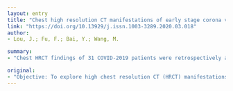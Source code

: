 ```yaml
---
layout: entry
title: "Chest high resolution CT manifestations of early stage corona virus disease 2019"
link: "https://doi.org/10.13929/j.issn.1003-3289.2020.03.018"
author:
- Lou, J.; Fu, F.; Bai, Y.; Wang, M.

summary:
- "Chest HRCT findings of 31 COVID-2019 patients were retrospectively analyzed. Lesions affected 2 and more pulmonary lobes were observed in 24 cases. Multiple ground-glass opacity (GGO) was noticed in 22 patients, while in other 9 cases multiple GGO mixed consolidation were found, all had fuzzy boundaries. The lesions presented at peripheral lungs in 25 cases, while rounded morphology and sphericity were observed."

original:
- "Objective: To explore high chest resolution CT (HRCT) manifestations of early stage corona virus disease 2019 (COVID-2019). Methods: Chest HRCT findings of 31 COVID-2019 patients were retrospectively analyzed. Results: Chest HRCT showed vary degrees changes of pneumonia within 1 week of onset. Multiple lesions (3 or more lesions) were found in 23 cases. Lesions affected 2 and more pulmonary lobes were observed in 24 cases, while single pulmonary lobe involvement was observed in 7 cases. Multiple ground-glass opacity (GGO) was noticed in 22 patients, while in other 9 cases multiple GGO mixed consolidation were found, all had fuzzy boundaries. The lesions presented at peripheral lungs in 25 cases, while in 6 cases presented at peripheral combined and central lungs. Lesions of irregular morphology were observed in 26 cases, while rounded morphology and sphericity were observed in the other 5 cases. Air bronchogram was noticed in 26 cases, thickening vascular in the lesions were found in 29 case, thickened intralobular interstitium in 24 cases, thickened interlobular interstitium in 6 cases, centrilobular nodules in 2 cases and a small amount of pleural effusion in 1 case. Conclusion: The early chest HRCT manifestations of COVID-2019 have certain characteristics. Combination of clinical history and chest HRCT manifestations is conducive to early diagnosis COVID-2019."
---
```


